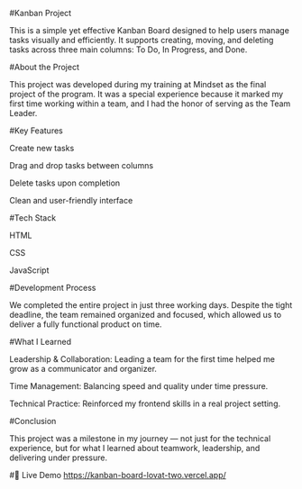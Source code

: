 #Kanban Project

This is a simple yet effective Kanban Board designed to help users manage tasks visually and efficiently. It supports creating, moving, and deleting tasks across three main columns: To Do, In Progress, and Done.

#About the Project

This project was developed during my training at Mindset as the final project of the program. It was a special experience because it marked my first time working within a team, and I had the honor of serving as the Team Leader.

#Key Features

Create new tasks

Drag and drop tasks between columns

Delete tasks upon completion

Clean and user-friendly interface


#Tech Stack

HTML

CSS

JavaScript


#Development Process

We completed the entire project in just three working days. Despite the tight deadline, the team remained organized and focused, which allowed us to deliver a fully functional product on time.

#What I Learned

Leadership & Collaboration: Leading a team for the first time helped me grow as a communicator and organizer.

Time Management: Balancing speed and quality under time pressure.

Technical Practice: Reinforced my frontend skills in a real project setting.


#Conclusion

This project was a milestone in my journey — not just for the technical experience, but for what I learned about teamwork, leadership, and delivering under pressure.

#🔗 Live Demo
https://kanban-board-lovat-two.vercel.app/



